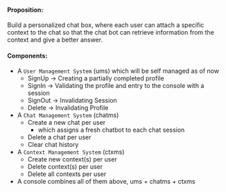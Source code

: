 #### Proposition: 
Build a personalized chat box, where each user can attach a specific context to the chat so that the chat bot can retrieve information from the context and give a better answer.

#### Components:
- A `User Management System` (ums) which will be self managed as of now
    - SignUp -> Creating a partially completed profile
    - SignIn -> Validating the profile and entry to the console with a session
    - SignOut -> Invalidating Session
    - Delete -> Invalidating Profile
- A `Chat Management System` (chatms)
    - Create a new chat per user
        - which assigns a fresh chatbot to each chat session
    - Delete a chat per user
    - Clear chat history
- A `Context Management System` (ctxms)
    - Create new context(s) per user
    - Delete context(s) per user
    - Delete all contexts per user
- A console combines all of them above, ums + chatms + ctxms